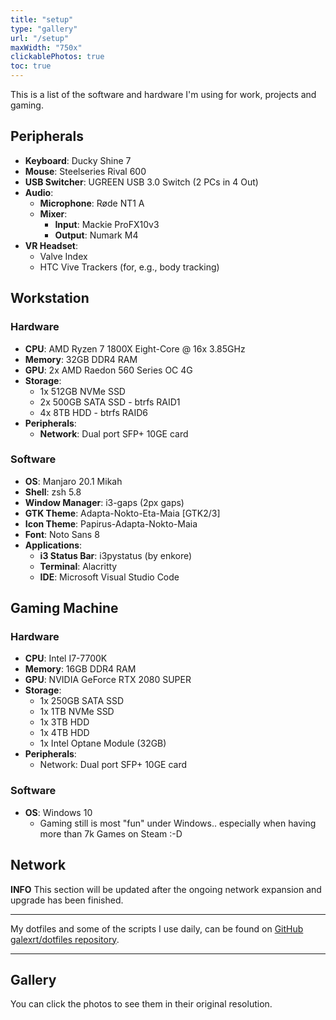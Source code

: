 ```yaml
---
title: "setup"
type: "gallery"
url: "/setup"
maxWidth: "750x"
clickablePhotos: true
toc: true
---
```


This is a list of the software and hardware I'm using for work, projects and gaming.

## Peripherals

* **Keyboard**: Ducky Shine 7
* **Mouse**: Steelseries Rival 600
* **USB Switcher**: UGREEN USB 3.0 Switch (2 PCs in 4 Out)
* **Audio**:
    * **Microphone**: Røde NT1 A
    * **Mixer**:
        * **Input**: Mackie ProFX10v3
        * **Output**: Numark M4
* **VR Headset**:
    * Valve Index
    * HTC Vive Trackers (for, e.g., body tracking)

## Workstation

### Hardware

* **CPU**: AMD Ryzen 7 1800X Eight-Core @ 16x 3.85GHz
* **Memory**: 32GB DDR4 RAM
* **GPU**: 2x AMD Raedon 560 Series OC 4G
* **Storage**:
    * 1x 512GB NVMe SSD
    * 2x 500GB SATA SSD - btrfs RAID1
    * 4x 8TB HDD - btrfs RAID6
* **Peripherals**:
    * **Network**: Dual port SFP+ 10GE card

### Software

* **OS**: Manjaro 20.1 Mikah
* **Shell**: zsh 5.8
* **Window Manager**: i3-gaps (2px gaps)
* **GTK Theme**: Adapta-Nokto-Eta-Maia [GTK2/3]
* **Icon Theme**: Papirus-Adapta-Nokto-Maia
* **Font**: Noto Sans 8
* **Applications**:
    * **i3 Status Bar**: i3pystatus (by enkore)
    * **Terminal**: Alacritty
    * **IDE**: Microsoft Visual Studio Code

## Gaming Machine

### Hardware
* **CPU**: Intel I7-7700K
* **Memory**: 16GB DDR4 RAM
* **GPU**: NVIDIA GeForce RTX 2080 SUPER
* **Storage**:
    * 1x 250GB SATA SSD
    * 1x 1TB NVMe SSD
    * 1x 3TB HDD
    * 1x 4TB HDD
    * 1x Intel Optane Module (32GB)
* **Peripherals**:
    * Network: Dual port SFP+ 10GE card

### Software

* **OS**: Windows 10
    * Gaming still is most "fun" under Windows.. especially when having more than 7k Games on Steam :-D

## Network

**INFO** This section will be updated after the ongoing network expansion and upgrade has been finished.

***

My dotfiles and some of the scripts I use daily, can be found on [GitHub galexrt/dotfiles repository](https://github.com/galexrt/dotfiles).

***

## Gallery

You can click the photos to see them in their original resolution.

